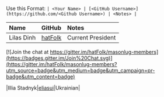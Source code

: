 Use this Format:
```| <Your Name> | [<GitHub Username>](https://github.com/<Github Username>) | <Notes> |```

| **Name** | **GitHub**| **Notes** |
|:---------|:----------|:----------|
|Lilas Dinh|[hatFolk](https://github.com/hatFolk)|Current President|


[![Join the chat at https://gitter.im/hatFolk/masonlug-members](https://badges.gitter.im/Join%20Chat.svg)](https://gitter.im/hatFolk/masonlug-members?utm_source=badge&utm_medium=badge&utm_campaign=pr-badge&utm_content=badge)

|Illia Stadnyk|[eliasui](https://github.com/Eliasui)|Ukrainian|
